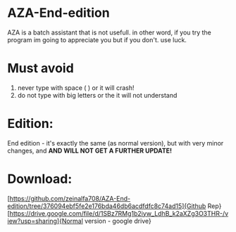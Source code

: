 # AZA-End-edition
AZA is a batch assistant that is not usefull. in other word, if you try the program im going to appreciate you but if you don't. use luck.

# Must avoid
1. never type with space ( ) or it will crash!
2. do not type with big letters or the it will not understand

# Edition:
End edition - it's exactly the same (as normal version), but with very minor changes, and **AND WILL NOT GET A FURTHER UPDATE!**

# Download:
[https://github.com/zeinalfa708/AZA-End-edition/tree/376094ebf5fe2e176bda46db6acdfdfc8c74ad15]{Github Rep}
[https://drive.google.com/file/d/1SBz7RMg1b2iyw_LdhB_k2aXZg3O3THR-/view?usp=sharing]{Normal version - google drive}
